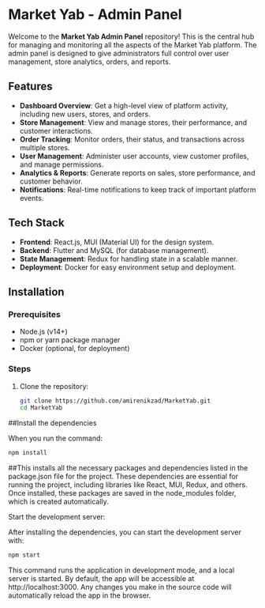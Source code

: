 # Market Yab - Admin Panel

Welcome to the **Market Yab Admin Panel** repository! This is the central hub for managing and monitoring all the aspects of the Market Yab platform. The admin panel is designed to give administrators full control over user management, store analytics, orders, and reports.

## Features

- **Dashboard Overview**: Get a high-level view of platform activity, including new users, stores, and orders.
- **Store Management**: View and manage stores, their performance, and customer interactions.
- **Order Tracking**: Monitor orders, their status, and transactions across multiple stores.
- **User Management**: Administer user accounts, view customer profiles, and manage permissions.
- **Analytics & Reports**: Generate reports on sales, store performance, and customer behavior.
- **Notifications**: Real-time notifications to keep track of important platform events.

## Tech Stack

- **Frontend**: React.js, MUI (Material UI) for the design system.
- **Backend**: Flutter and MySQL (for database management).
- **State Management**: Redux for handling state in a scalable manner.
- **Deployment**: Docker for easy environment setup and deployment.

## Installation

### Prerequisites

- Node.js (v14+)
- npm or yarn package manager
- Docker (optional, for deployment)

### Steps

1. Clone the repository:
   ```bash
   git clone https://github.com/amirenikzad/MarketYab.git
   cd MarketYab
##Install the dependencies

When you run the command:
   ```bash
   npm install
```

##This installs all the necessary packages and dependencies listed in the package.json file for the project.
These dependencies are essential for running the project, including libraries like React, MUI, Redux, and others. 
Once installed, these packages are saved in the node_modules folder, which is created automatically.

Start the development server:

After installing the dependencies, you can start the development server with:
   ```bash
   npm start
```

This command runs the application in development mode, and a local server is started.
By default, the app will be accessible at http://localhost:3000.
Any changes you make in the source code will automatically reload the app in the browser.
